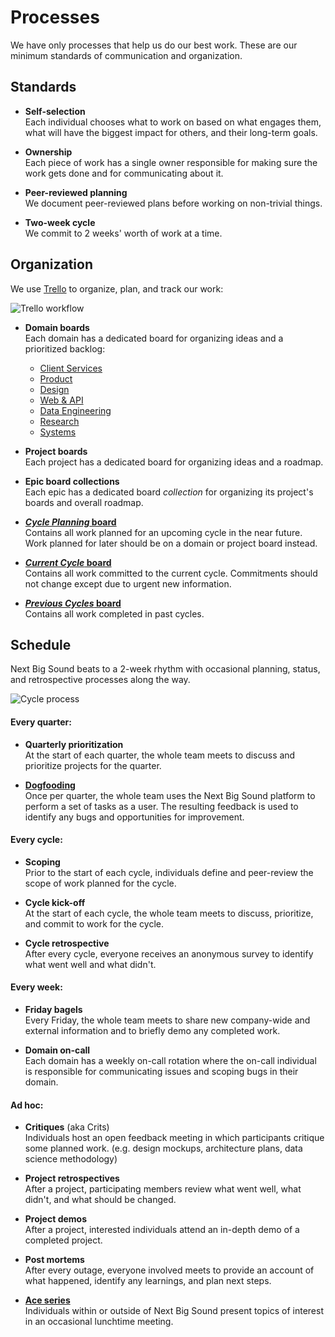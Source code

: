 Processes
=========

We have only processes that help us do our best work. These are our minimum standards of communication and organization.


Standards
---------

- **Self-selection**<br>
	Each individual chooses what to work on based on what engages them, what will have the biggest impact for others, and their long-term goals.

- **Ownership**<br>
	Each piece of work has a single owner responsible for making sure the work gets done and for communicating about it.

- **Peer-reviewed planning**<br>
	We document peer-reviewed plans before working on non-trivial things.

- **Two-week cycle**<br>
	We commit to 2 weeks' worth of work at a time.


Organization
------------

We use [Trello](https://trello.com/nextbigsound) to organize, plan, and track our work:

![Trello workflow](https://cloud.githubusercontent.com/assets/1235062/13419910/ce86932e-df4f-11e5-9fcb-a99817e41387.png)

- **Domain boards**<br>
	Each domain has a dedicated board for organizing ideas and a prioritized backlog:
	- [Client Services](https://trello.com/b/okr9dva4/client-requests-feedback)
	- [Product](https://trello.com/b/q3230tSO/product)
	- [Design](https://trello.com/b/lr2yN5wr/design)
	- [Web & API](https://trello.com/b/dG9DBzPy/web-api)
	- [Data Engineering](https://trello.com/b/BgbZtB71/data-engineering)
	- [Research](https://trello.com/b/XcC4d5jA/research)
	- [Systems](https://trello.com/b/auDMPJLS/systems)

- **Project boards**<br>
	Each project has a dedicated board for organizing ideas and a roadmap.

- **Epic board collections**<br>
	Each epic has a dedicated board *collection* for organizing its project's boards and overall roadmap.

- **[_Cycle Planning_ board](https://trello.com/b/7oE9eWyQ/cycle-planning)**<br>
	Contains all work planned for an upcoming cycle in the near future. Work planned for later should be on a domain or project board instead.

- **[_Current Cycle_ board](https://trello.com/b/5l6rv47n/current-cycle)**<br>
	Contains all work committed to the current cycle. Commitments should not change except due to urgent new information.

- **[_Previous Cycles_ board](https://trello.com/b/UYuZcVzq/previous-cycles)**<br>
	Contains all work completed in past cycles.


Schedule
--------

Next Big Sound beats to a 2-week rhythm with occasional planning, status, and retrospective processes along the way.

![Cycle process](https://cloud.githubusercontent.com/assets/1235062/13420246/bf252640-df52-11e5-9c81-96ca670d7d5e.png)

#### Every quarter:

- **Quarterly prioritization**<br>
	At the start of each quarter, the whole team meets to discuss and prioritize projects for the quarter.

- **[Dogfooding](Dogfooding.md)**<br>
	Once per quarter, the whole team uses the Next Big Sound platform to perform a set of tasks as a user. The resulting feedback is used to identify any bugs and opportunities for improvement.


#### Every cycle:

- **Scoping**<br>
	Prior to the start of each cycle, individuals define and peer-review the scope of work planned for the cycle.

- **Cycle kick-off**<br>
	At the start of each cycle, the whole team meets to discuss, prioritize, and commit to work for the cycle.

- **Cycle retrospective**<br>
	After every cycle, everyone receives an anonymous survey to identify what went well and what didn't.


#### Every week:

- **Friday bagels**<br>
	Every Friday, the whole team meets to share new company-wide and external information and to briefly demo any completed work.

- **Domain on-call**<br>
	Each domain has a weekly on-call rotation where the on-call individual is responsible for communicating issues and scoping bugs in their domain.


#### Ad hoc:

- **Critiques** (aka Crits)<br>
	Individuals host an open feedback meeting in which participants critique some planned work. (e.g. design mockups, architecture plans, data science methodology)

- **Project retrospectives**<br>
	After a project, participating members review what went well, what didn't, and what should be changed.

- **Project demos**<br>
	After a project, interested individuals attend an in-depth demo of a completed project.

- **Post mortems**<br>
	After every outage, everyone involved meets to provide an account of what happened, identify any learnings, and plan next steps.

- **[Ace series](https://trello.com/b/Mzusq8U8/ace-series)**<br>
	Individuals within or outside of Next Big Sound present topics of interest in an occasional lunchtime meeting.
